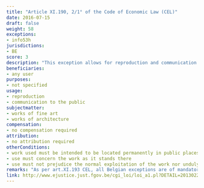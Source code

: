 ```yaml
---
title: "Article XI.190, 2/1° of the Code of Economic Law (CEL)"
date: 2016-07-15
draft: false
weight: 58
exceptions:
- info53h
jurisdictions:
- BE
score: 3
description: "This exception allows for reproduction and communication to the public of works of fine art or works of architecture intended to be located permanently in public places, provided that the reproduction or communication concerns the work as it stands there and as long as this reproduction or communication does not prejudice the normal exploitation of the work nor unduly harm the legitimate interests of the author."
beneficiaries:
- any user
purposes: 
- not specified
usage:
- reproduction 
- communication to the public
subjectmatter:
- works of fine art 
- works of architecture
compensation:
- no compensation required
attribution: 
- no attribution required
otherConditions: 
- work used must be intended to be located permanently in public places
- use must concern the work as it stands there
- use must not prejudice the normal exploitation of the work nor unduly harm the legitimate interests of the author
remarks: "As per art.XI.193 CEL, all Belgian exceptions are of mandatory nature"
link: http://www.ejustice.just.fgov.be/cgi_loi/loi_a1.pl?DETAIL=2013022819%2FF&caller=list&row_id=1&numero=1&rech=1&cn=2013022819&table_name=LOI&nm=2013A11134&la=F&chercher=t&dt=CODE+DE+DROIT+ECONOMIQUE&language=fr&fr=f&choix1=ET&choix2=ET&fromtab=loi_all&sql=dt+contains++%27CODE%27%2526+%27DE%27%2526+%27DROIT%27%2526+%27ECONOMIQUE%27and+actif+%3D+%27Y%27&tri=dd+AS+RANK+&trier=promulgation&imgcn.x=59&imgcn.y=7
---
```


